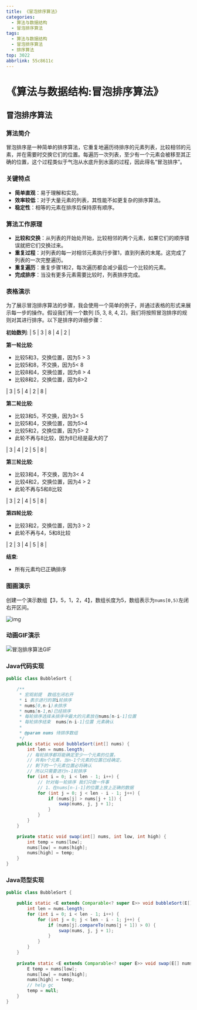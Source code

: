 ```yaml
---
title: 《冒泡排序算法》
categories:
  - 算法与数据结构
  - 冒泡排序算法
tags:
  - 算法与数据结构
  - 冒泡排序算法
  - 排序算法
top: 3022
abbrlink: 55c8611c
---
```


# 《算法与数据结构:冒泡排序算法》

## 冒泡排序算法

### **算法简介**

冒泡排序是一种简单的排序算法，它重复地遍历待排序的元素列表，比较相邻的元素，并在需要时交换它们的位置。每遍历一次列表，至少有一个元素会被移至其正确的位置，这个过程类似于气泡从水底升到水面的过程，因此得名“冒泡排序”。

### **关键特点**

- **简单直观**：易于理解和实现。
- **效率较低**：对于大量元素的列表，其性能不如更复杂的排序算法。
- **稳定性**：相等的元素在排序后保持原有顺序。

### 算法工作原理

- **比较和交换**：从列表的开始处开始，比较相邻的两个元素，如果它们的顺序错误就把它们交换过来。
- **重复过程**：对列表的每一对相邻元素执行步骤1，直到列表的末尾。这完成了列表的一次完整遍历。
- **重复遍历**：重复步骤1和2，每次遍历都会减少最后一个比较的元素。
- **完成排序**：当没有更多元素需要比较时，列表排序完成。

<!-- more -->

### 表格演示

为了展示冒泡排序算法的步骤，我会使用一个简单的例子，并通过表格的形式来展示每一步的操作。假设我们有一个数列 [5, 3, 8, 4, 2]，我们将按照冒泡排序的规则对其进行排序。以下是排序的详细步骤：

**初始数列**: | 5 | 3 | 8 | 4 | 2 |

**第一轮比较**:

- 比较5和3，交换位置，因为5 > 3 
- 比较5和8，不交换，因为5< 8 
- 比较8和4，交换位置，因为8 > 4 
- 比较8和2，交换位置，因为8>2 

| 3 | 5 | 4 | 2 | 8 |

**第二轮比较**:

- 比较3和5，不交换，因为3< 5 
- 比较5和4，交换位置，因为5>4 
- 比较5和2，交换位置，因为5> 2 
- 此轮不再与8比较，因为8已经是最大的了

| 3 | 4 | 2 | 5 | 8 |

**第三轮比较**:

- 比较3和4，不交换，因为3< 4 
- 比较4和2，交换位置，因为4 > 2 
- 此轮不再与5和8比较

| 3 | 2 | 4 | 5 | 8 |

**第四轮比较**:

- 比较3和2，交换位置，因为3 > 2 
- 此轮不再与4，5和8比较

| 2 | 3 | 4 | 5 | 8 |

**结束**:

- 所有元素均已正确排序

### **图画演示**

创建一个演示数组【3，5，1，2，4】，数组长度为5，数组表示为`nums[0,5)`左闭右开区间。

![img](https://cdn.nadav.com.cn/gh/nadav-cheung/img-repo/hexo-blog/v2-d32eb92f1471f29cc8a80e40902e8a2f_1440w.png)

### **动画GIF演示**

![冒泡排序算法GIF](https://cdn.nadav.com.cn/gh/nadav-cheung/img-repo/hexo-blog/v2-700e50020997cb4fdb870d2b79ba807f_1440w.gif)

### **Java代码实现**

```java
public class BubbleSort {

    /**
     * 宏观前提  数组左闭右开
     * i 表示进行的第i轮排序
     * nums[0,n-i)未排序
     * nums[n-1,n)已经排序
     * 每轮排序选择未排序中最大的元素放在nums[n-i-1]位置
     * 每轮排序结束  nums[n-i-1]位置 元素确认
     *
     * @param nums 待排序数组
     */
    public static void bubbleSort(int[] nums) {
        int len = nums.length;
        // 每轮排序都将能确定至少一个元素的位置，
        // 共有n个元素，当n-1个元素的位置已经确定，
        // 剩下的一个元素位置必将确认
        // 所以只需要进行n-1轮排序
        for (int i = 0; i < len - 1; i++) {
            // 针对每一轮排序 我们只做一件事
            // 1、在nums[n-i-1]的位置上放上正确的数据
            for (int j = 0; j < len - i - 1; j++) {
                if (nums[j] > nums[j + 1]) {
                    swap(nums, j, j + 1);
                }
            }
        }
    }

    private static void swap(int[] nums, int low, int high) {
        int temp = nums[low];
        nums[low] = nums[high];
        nums[high] = temp;
    }
}
```

### Java范型实现

```java
public class BubbleSort {

    public static <E extends Comparable<? super E>> void bubbleSort(E[] nums) {
        int len = nums.length;
        for (int i = 0; i < len - 1; i++) {
            for (int j = 0; j < len - i - 1; j++) {
                if (nums[j].compareTo(nums[j + 1]) > 0) {
                    swap(nums, j, j + 1);
                }
            }
        }
    }
  
    private static <E extends Comparable<? super E>> void swap(E[] nums, int low, int high) {
        E temp = nums[low];
        nums[low] = nums[high];
        nums[high] = temp;
        // help gc
        temp = null;
    }
}

```
